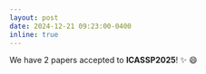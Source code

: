 ```yaml
---
layout: post
date: 2024-12-21 09:23:00-0400
inline: true
---
```

We have 2 papers accepted to **ICASSP2025**! ✨ 😄
